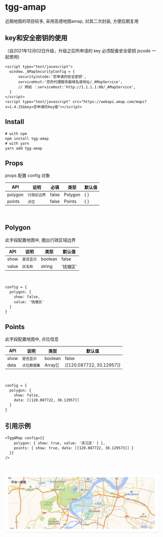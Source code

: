 # tgg-amap

近期地图的项目较多, 采用高德地图amap, 对其二次封装, 方便后期复用
## key和安全密钥的使用
（自2021年12月02日升级，升级之后所申请的 key 必须配备安全密钥 jscode 一起使用)

    <script type="text/javascript">
      window._AMapSecurityConfig = {
          securityJsCode:'您申请的安全密钥',
          serviceHost:'您的代理服务器域名或地址/_AMapService',  
          // 例如 ：serviceHost:'http://1.1.1.1:80/_AMapService',
      }
    </script>
    <script type="text/javascript" src="https://webapi.amap.com/maps?v=1.4.15&key=您申请的key值"></script> 

## Install
    # with npm
    npm install tgg-amap
    # with yarn
    yarn add tgg-amap


## Props

props 配置 config 对象


  |            API    |说明     | 必填  |类型                       |默认值
  |----------|---------------------|--------------|---------------|-------------------------------
  |polygon|`行政区边界`     |false       |  Polygon          |{ }
  |points|`点位`     |false       |  Points          |{ }

<br>
 
## Polygon
此字段配置地图中, 圈出行政区域边界

|             API   |说明                          |类型                       |默认值
|----------------|-------------------------------|-----------------------------|-------------------------------
|show|`是否显示`            |boolean            |false
|value          |`区名称`            |string            |'钱塘区'

<br>  


    config = {
      polygon: {
        show: false,
        value: '钱塘区'
      }
    }

## Points
此字段配置地图中, 点位信息

|             API   |说明                          |类型                       |默认值
|----------------|-------------------------------|-----------------------------|-------------------------------
|show|`是否显示`            |boolean            |false
|data          |`点位数据集`            |Array[]           |[[120.087722, 30.12957]]

<br>  


    config = {
      polygon: {
        show: false,
        data: [[120.087722, 30.12957]]
      }
    }

## 引用示例

    <TggAMap config={{ 
        polygon: { show: true, value: '滨江区' } },
        points: { show: true, data: [[120.087722, 30.129573]] }
      }} 
    />
  
<br>

![Image text](https://raw.githubusercontent.com/china78/tgg-amap/main/src/assets/demo.png)